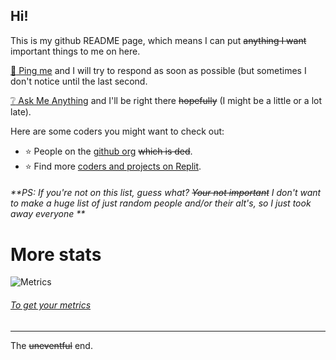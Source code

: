 <!-- <h1><i>*Clearing throat*</i> Announcement:</h1>
<h1>\</h1>
<h1><b>:new:</b>! Check out <a href="https://theiocoder.is-a.dev">my new `is-a.dev` website!</a></h1>
<h1></h1>
<!-- 🐶🐕 
<!-- ### Hi there 👋 

<!--
**theiocoder/theiocoder** is a ✨ _special_ ✨ repository because its `README.md` (this file) appears on your GitHub profile.

Here are some ideas to get you started:

- 🔭 I’m currently working on ...
- 🌱 I’m currently learning ...
- 👯 I’m looking to collaborate on ...
- 🤔 I’m looking for help with ...
- 💬 Ask me about ...
- 📫 How to reach me: ...
- 😄 Pronouns: ...
- ⚡ Fun fact: ...
-->
<!--
![banner](https://user-images.githubusercontent.com/64909897/122756968-145b7500-d265-11eb-9d51-09cab48211cb.png)
###### [HD Banner](https://www.canva.com/design/DAEiA68nR9M/thI0E1xLwCwvve4RWMCmJQ/view?utm_content=DAEiA68nR9M&utm_campaign=designshare&utm_medium=link&utm_source=sharebutton)
# Hello There,
I'm [theiocoder](https://github.com/theiocoder) (aka [iocoder](https://replit.com/@iocoder)) <!--, I am an ***AI*** (maybe, or maybe not, who knows?...)
<!-
Check out my cool site: [theiocoder.is-a.dev](https://theiocoder.is-a.dev)
<!-- 
<strike>Hopefully these stats are accurate</strike>
 

---
![glitch's GitHub followers](https://img.shields.io/github/followers/theiocoder?color=00bbbb&style=for-the-badge&logo=github&logoColor=fff) 
![GitHub visitors](https://visitor-badge-reloaded.herokuapp.com/badge?page_id=theiocoder.visitor.badge.reloaded&color=00bbbb&style=for-the-badge&logo=github)

![stats](https://github-readme-stats.vercel.app/api?username=theiocoder&include_all_commits=true&show_icons=true&theme=prussian&count_private=true&cache_seconds=1801)

![Top Langs](https://github-readme-stats.vercel.app/api/top-langs/?username=theiocoder&theme=prussian&layout=compact)

---
<details><summary>Things I'm doing</summary>
 
  - [x] Making things
  - [x] Breaking things
  - [x] Doing small projects <strike>that no one cares about</strike>
  - [x] Existing :yum:
  
</details>

--><!--- i have forked [:sweet_potato: potato](https://github.com/theiocoder/potato) and [:thinking: a thonk](https://github.com/theiocoder/thonk), <!--and *you* should fork [a yeet](https://github.com/theiocoder/yeet)... and a [:pineapple: pinnapple](https://github.com/theiocoder/Pinnapple) --->

## Hi!

This is my github README page, which means I can put ~~anything I want~~ important things to me on here.

[:speech_balloon: Ping me](https://github.com/theiocoder/Ping-me) and I will try to respond as soon as possible (but sometimes I don't notice until the last second.

[:grey_question: Ask Me Anything](https://github.com/theiocoder/AMA) and I'll be right there <strike>hopefully</strike> (I might be a little or a lot late).

Here are some coders you might want to check out:
<!--
 - :star: [iop3](https://github.com/iop3/iop3#readme).
 - :star: [EpicGamer007](https://github.com/EpicGamer007/EpicGamer007#readme).
 - :star: [RayhanADev](https://github.com/RayhanADev/RayhanADev#readme).
 - :star: [WhippingDot](https://github.com/WhippingDot/WhippingDot#readme).-->
 - :star: People on the [github org](https://github.com/orgs/Repl-it-Coders/people) ~~which is ded~~.
 - :star: Find more [coders and projects on Replit](https://replit.com/community/all).

###### \**PS: If you're not on this list, guess what? ~~Your not important~~ I don't want to make a huge list of just random people and/or their alt's, so I just took away everyone *\*


# More stats

![Metrics](https://metrics.lecoq.io/glitchish?template=terminal&languages=1&stars=1&languages.limit=8&languages.sections=most-used&languages.colors=github&languages.threshold=0%25&languages.indepth=false&languages.recent.load=300&languages.recent.days=14&stars.limit=4&config.timezone=America%2FNew_York)

###### [To get your metrics](https://metrics.lecoq.io/)

---
The ~~uneventful~~ end.
